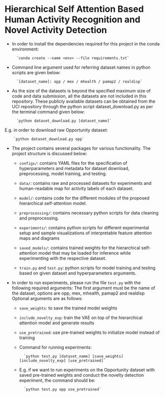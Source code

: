 # Hierarchical Self Attention Based Human Activity Recognition and Novel Activity Detection


* In order to install the dependencies required for this project in the conda environment:

		`conda create --name <env> --file requirements.txt`

* Command line argument used for referring dataset names in python scripts are given below:
	
    	`[dataset_name]: opp / mex / mhealth / pamap2 / realdisp`

* As the size of the datasets is beyond the specified maximum size of code and data submission, all the datasets are not included in this repository. These publicly available datasets can be obtained from the UCI repository through the python script dataset_download.py as per the terminal command given below:

		`python dataset_download.py [dataset_name]`

E.g. in order to download raw Opportunity dataset:

		`python dataset_download.py opp`

* The project contains several packages for various functionality. The project structure is discussed below:
	- `configs/`: contains YAML files for the specification of hyperparameters and metadata for dataset download, preprocessing, model training, and testing.

    - `data/`: contains raw and processed datasets for experiments and human-readable map for activity labels of each dataset.

    - `model/`: contains code for the different modules of the proposed hierarchical self-attention model.

    - `preprocessing/`: contains necessary python scripts for data cleaning and preprocessing.

    - `experiments/`: contains python scripts for different experimental setup and sample visualizations of interpretable feature attention maps and diagrams

    - `saved_models/`: contains trained weights for the hierarchical self-attention model that may be loaded for inference while experimenting with the respective dataset. 

    - `train.py` and `test.py`: python scripts for model training and testing based on given dataset and hyperparameters arguments.

* In order to run experiments, please run the file `test.py` with the following required arguments:
The first argument must be the name of the dataset, options are opp, mex, mhealth, pamap2 and realdisp
Optional arguments are as follows:
    - `save_weights`: to save the trained model weights
    - `include_novelty_exp`: train the VAE on top of the hierarchical attention model and generate results
    - `use_pretrained`: use pre-trained weights to initialize model instead of training
    - Command for running experiments:
	
    		`python test.py [dataset_name] [save_weights] [include_novelty_exp] [use_pretrained]`
			
	- E.g. if we want to run experiments on the Opportunity dataset with saved pre-trained weights and conduct the novelty detection experiment, the command should be:
	
    		`python test.py opp use_pretrained`





